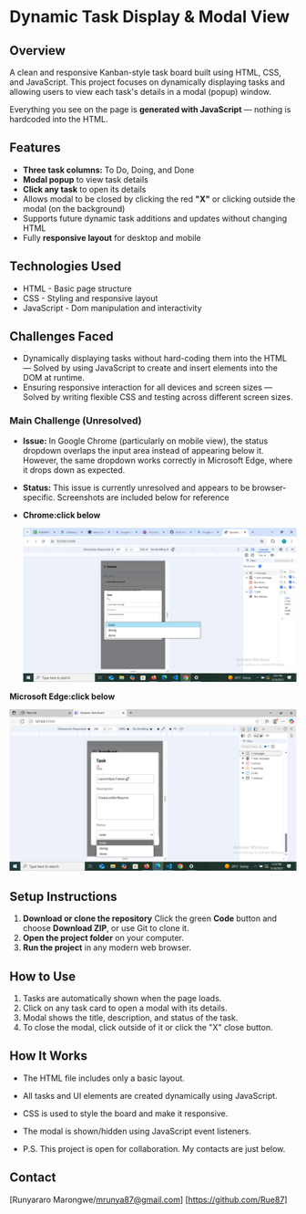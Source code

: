 # Dynamic Task Display & Modal View

## Overview

A clean and responsive Kanban-style task board built using HTML, CSS, and JavaScript. This project focuses on dynamically displaying tasks and allowing users to view each task's details in a modal (popup) window.

Everything you see on the page is **generated with JavaScript** — nothing is hardcoded into the HTML.

## Features

- **Three task columns:** To Do, Doing, and Done
- **Modal popup** to view task details
- **Click any task** to open its details
- Allows modal to be closed by clicking the red **"X"** or clicking outside the modal (on the background)
- Supports future dynamic task additions and updates without changing HTML
- Fully **responsive layout** for desktop and mobile
  
## Technologies Used

- HTML - Basic page structure
- CSS - Styling and responsive layout
- JavaScript - Dom manipulation and interactivity

## Challenges Faced

- Dynamically displaying tasks without hard-coding them into the HTML — Solved by using JavaScript to create and insert elements into the DOM at runtime.
- Ensuring responsive interaction for all devices and screen sizes — Solved by writing flexible CSS and testing across different screen   sizes.

### Main Challenge (Unresolved)
- **Issue:** In Google Chrome (particularly on mobile view), the status dropdown overlaps the input area instead of appearing below it. However, the same dropdown works correctly in Microsoft Edge, where it drops down as expected.

- **Status:** This issue is currently unresolved and appears to be browser-specific. Screenshots are included below for reference

- **Chrome:click below**

  ![alt text](./image.png)

**Microsoft Edge:click below**

  ![alt text](./image-1.png)

## Setup Instructions

1. **Download or clone the repository**
     Click the green **Code** button and choose **Download ZIP**, or use Git to clone it.
2. **Open the project folder** on your computer.
3. **Run the project** in any modern web browser.

## How to Use

1. Tasks are automatically shown when the page loads.
2. Click on any task card to open a modal with its details.
3. Modal shows the title, description, and status of the task.
4. To close the modal, click outside of it or click the "X" close button.

## How It Works

- The HTML file includes only a basic layout.
- All tasks and UI elements are created dynamically using JavaScript.
- CSS is used to style the board and make it responsive.
- The modal is shown/hidden using JavaScript event listeners.

- P.S. This project is open for collaboration. My contacts are just below.

## Contact

[Runyararo Marongwe/mrunya87@gmail.com] [https://github.com/Rue87]


